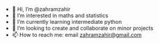 - 👋 Hi, I’m @zahramzahir
- 👀 I’m interested in maths and statistics
- 🌱 I’m currently learning intermediate python 
- 💞️ I’m looking to create and collaborate on minor projects
- 📫 How to reach me: email zahramzahir@gmail.com


<!---
zahramzahir/zahramzahir is a ✨ special ✨ repository because its `README.md` (this file) appears on your GitHub profile.
You can click the Preview link to take a look at your changes.
--->
